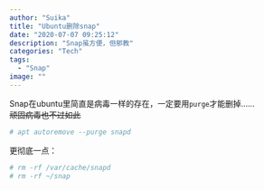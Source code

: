 ```yaml
---
author: "Suika"
title: "Ubuntu删除snap"
date: "2020-07-07 09:25:12"
description: "Snap虽方便，但邪教"
categories: "Tech"
tags: 
  - "Snap"
image: ""
---
```


Snap在ubuntu里简直是病毒一样的存在，一定要用`purge`才能删掉……  
~~顽固病毒也不过如此~~
```bash
# apt autoremove --purge snapd
```
更彻底一点：
```bash
# rm -rf /var/cache/snapd
# rm -rf ~/snap
```